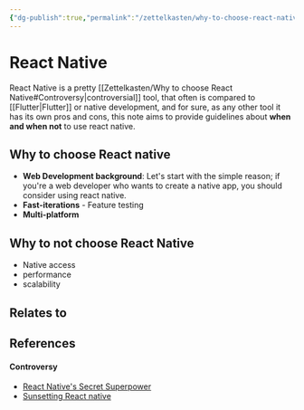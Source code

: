 ```yaml
---
{"dg-publish":true,"permalink":"/zettelkasten/why-to-choose-react-native/","title":"Why to choose React Native","tags":["status/todo","core/tech/languages/javascript"],"noteIcon":"","created":"2023-11-09T11:04:55.812+00:00"}
---
```



# React Native

React Native is a pretty [[Zettelkasten/Why to choose React Native#Controversy\|controversial]] tool, that often is compared to [[Flutter\|Flutter]] or native development, and for sure, as any other tool it has its own pros and cons, this note aims to provide guidelines about **when and when not** to use react native.

## Why to choose React native

- **Web Development background**: Let's start with the simple reason; if you're a web developer who wants to create a native app, you should consider using react native.
- **Fast-iterations** - Feature testing
- **Multi-platform** 

## Why to not choose React Native

- Native access
- performance
- scalability


## Relates to

## References

#### Controversy 
- [React Native's Secret Superpower](https://www.youtube.com/watch?v=wd9198xvlzc)
- [Sunsetting React native](https://medium.com/airbnb-engineering/sunsetting-react-native-1868ba28e30a)
